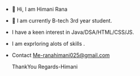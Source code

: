 - 👋 Hi, I am Himani Rana 
- 👀 I am currently  B-tech 3rd year student.
- I have  a keen interest in Java/DSA/HTML/CSS/JS.
- I am exprloring alots of skills .
- Contact Me-ranahimani025@gmail.com

  ThankYou
  Regards-Himani
 

  



